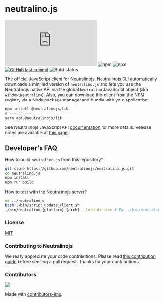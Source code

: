 # neutralino.js

[![GitHub release (latest by date)](https://img.shields.io/github/v/release/neutralinojs/neutralino.js)](https://github.com/neutralinojs/neutralino.js/releases)
![npm](https://img.shields.io/npm/v/@neutralinojs/lib)
![npm](https://img.shields.io/npm/dt/@neutralinojs/lib)
[![GitHub last commit](https://img.shields.io/github/last-commit/neutralinojs/neutralino.js.svg)](https://github.com/neutralinojs/neutralino.js/commits/main)
![Build status](https://github.com/neutralinojs/neutralino.js/actions/workflows/ci.yml/badge.svg)

The official JavaScript client for [Neutralinojs](https://github.com/neutralinojs/neutralinojs). Neutralinojs CLI automatically downloads a minified version of `neutralino.js` and lets you use the Neutralinojs native API via the global `Neutralino` JavaScript object (aka `window.Neutralino`). Also, you can download this client from the NPM registry via a Node package manager and bundle with your application:

```bash
npm install @neutralinojs/lib
# --- or ---
yarn add @neutralinojs/lib
```

See Neutralinojs JavaScript API [documentation](https://neutralino.js.org/docs/api/overview) for more details. Release notes are available at [this page](https://neutralino.js.org/docs/release-notes/client-library/).

## Developer's FAQ

How to build `neutralino.js` from this repository?

```bash
git clone https://github.com/neutralinojs/neutralino.js.git
cd neutralino.js
npm install
npm run build
```

How to test with the Neutralinojs server?

```bash
cd ../neutralinojs
bash ./bin/script_update_client.sh
./bin/neutralino-{platform}_{arch} --load-dir-res # Eg: ./bin/neutralino-linux_x64 --load-dir-res
```

### License

[MIT](LICENSE)

### Contributing to Neutralinojs

We really appreciate your code contributions. Please read [this contribution guide](https://neutralino.js.org/docs/contributing/framework-developer-guide#contribution-guidelines) before sending a pull request. Thanks for your contributions.

### Contributors

<a href="https://github.com/neutralinojs/neutralino.js/graphs/contributors">
  <img src="https://contrib.rocks/image?repo=neutralinojs/neutralino.js" />
</a>

Made with [contributors-img](https://contrib.rocks).


